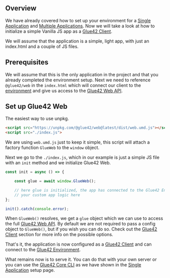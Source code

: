 ## Overview

We have already covered how to set up your environment for a [Single Application](../../setting-environment/single-application/index.html) and [Multiple Applications](../../setting-environment/multiple-applications/index.html). Now we will take a look at how to initialize a simple Vanilla JS app as a [Glue42 Client](../../../what-is-glue42-core/core-concepts/glue42-client/index.html).

We will assume that the application is a simple, light app, with just an index.html and a couple of JS files.

## Prerequisites

We will assume that this is the only application in the project and that you already completed the environment setup. Next we need to reference `@glue42/web` in the `index.html` which will connect our client to the [environment](../../../what-is-glue42-core/core-concepts/environment/index.html) and give us access to the [Glue42 Web API](../../../../reference/core/latest/glue42%20web/index.html).

## Set up Glue42 Web

The easiest way to use unpkg.

```html
<script src="https://unpkg.com/@glue42/web@latest/dist/web.umd.js"></script>
<script src="./index.js">
```

We are using `web.umd.js` just to keep it simple, this script will attach a factory function `GlueWeb` to the `window` object.

Next we go to the `./index.js`, which in our example is just a simple JS file with an `init` method and we initialize Glue42 Web.

```javascript
const init = async () => {

    const glue = await window.GlueWeb();

    // here glue is initialized, the app has connected to the Glue42 Environment
    // your custom app logic here
};

init().catch(console.error);
```

When `GlueWeb()` resolves, we get a `glue` object which we can use to access the full [Glue42 Web API](../../../../reference/core/latest/glue42%20web/index.html). By default we are not required to pass a config object to `GlueWeb()`, but if you wish you can do so. Check out the [Glue42 Client](../../../what-is-glue42-core/core-concepts/glue42-client/index.html) section for more info on the possible options.

That's it, the application is now configured as a [Glue42 Client](../../../what-is-glue42-core/core-concepts/glue42-client/index.html) and can connect to the [Glue42 Environment](../../../what-is-glue42-core/core-concepts/environment/index.html).

What remains now is to serve it. You can do that with your own server or you can use the [Glue42 Core CLI](../../../what-is-glue42-core/core-concepts/cli/index.html) as we have shown in the [Single Application](../../setting-environment/single-application/index.html) setup page.
